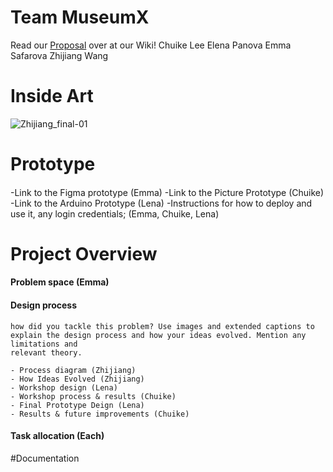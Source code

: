 # Team MuseumX
Read our [Proposal](https://github.com/zhijiang95/MuseumX/wiki/Proposal) over at our Wiki!
Chuike Lee
Elena Panova
Emma Safarova
Zhijiang Wang

# Inside Art
![Zhijiang_final-01](https://user-images.githubusercontent.com/54301507/67284828-b3245100-f519-11e9-84e2-40e98d0f1258.png)
# Prototype 
####
  -Link to the Figma prototype (Emma)
  -Link to the Picture Prototype (Chuike)
  -Link to the Arduino Prototype (Lena)
  -Instructions for how to deploy and use it, any login credentials; (Emma, Chuike, Lena)
  
# Project Overview
#### Problem space (Emma)
  
#### Design process
    how did you tackle this problem? Use images and extended captions to
    explain the design process and how your ideas evolved. Mention any limitations and
    relevant theory.
         
    - Process diagram (Zhijiang)
    - How Ideas Evolved (Zhijiang)
    - Workshop design (Lena)
    - Workshop process & results (Chuike)
    - Final Prototype Deign (Lena)
    - Results & future improvements (Chuike)
    
#### Task allocation (Each)
#Documentation
